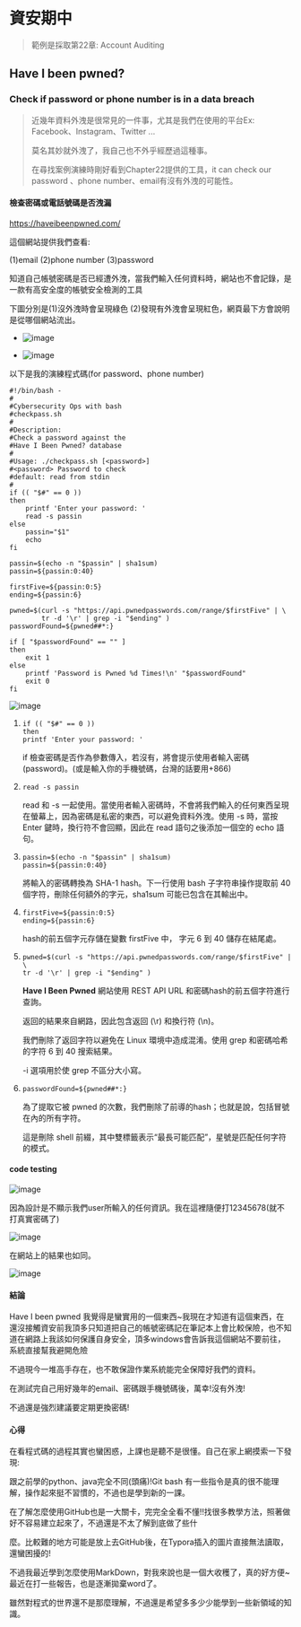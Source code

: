 # 資安期中

> 範例是採取第22章: Account Auditing
## Have I been pwned?
### Check if password or phone number is in a data breach

> 近幾年資料外洩是很常見的一件事，尤其是我們在使用的平台Ex: Facebook、Instagram、Twitter ...
>
> 莫名其妙就外洩了，我自己也不外乎經歷過這種事。
>
> 在尋找案例演練時剛好看到Chapter22提供的工具，it can check our password 、phone number、email有沒有外洩的可能性。



#### **檢查密碼或電話號碼是否洩漏**


https://haveibeenpwned.com/

這個網站提供我們查看:

(1)email (2)phone number (3)password 

知道自己帳號密碼是否已經遭外洩，當我們輸入任何資料時，網站也不會記錄，是一款有高安全度的帳號安全檢測的工具

下圖分別是(1)沒外洩時會呈現綠色 (2)發現有外洩會呈現紅色，網頁最下方會說明是從哪個網站流出。

* ![image](https://user-images.githubusercontent.com/105298432/168303278-616009f5-ec3c-4b91-8e94-57bccbdd92f6.png)

* ![image](https://user-images.githubusercontent.com/105298432/168303449-064e8100-5b6a-484b-935d-3b25d2334060.png)


以下是我的演練程式碼(for password、phone number)

```
#!/bin/bash -
#
#Cybersecurity Ops with bash
#checkpass.sh
#
#Description:
#Check a password against the
#Have I Been Pwned? database
#
#Usage: ./checkpass.sh [<password>]
#<password> Password to check
#default: read from stdin
#
if (( "$#" == 0 ))
then
	printf 'Enter your password: '
	read -s passin
else
	passin="$1"
	echo
fi

passin=$(echo -n "$passin" | sha1sum)
passin=${passin:0:40}

firstFive=${passin:0:5}
ending=${passin:6}

pwned=$(curl -s "https://api.pwnedpasswords.com/range/$firstFive" | \
		tr -d '\r' | grep -i "$ending" )
passwordFound=${pwned##*:}

if [ "$passwordFound" == "" ]
then
	exit 1
else
	printf 'Password is Pwned %d Times!\n' "$passwordFound"
	exit 0
fi
```

![image](https://user-images.githubusercontent.com/105298432/168303815-d14f1e78-bf52-4697-a7ca-5b833672662f.png)

1. ```
   if (( "$#" == 0 ))
   then
   printf 'Enter your password: '
   ```

   if 檢查密碼是否作為參數傳入，若沒有，將會提示使用者輸入密碼(password)。(或是輸入你的手機號碼，台灣的話要用+866)

2. ```
   read -s passin
   ```

   read 和 -s 一起使用。當使用者輸入密碼時，不會將我們輸入的任何東西呈現在螢幕上，因為密碼是私密的東西，可以避免資料外洩。使用 -s 時，當按 Enter 鍵時，換行符不會回顯，因此在 read 語句之後添加一個空的 echo 語句。

3. ```
   passin=$(echo -n "$passin" | sha1sum)
   passin=${passin:0:40}
   ```

   將輸入的密碼轉換為 SHA-1 hash。下一行使用 bash 子字符串操作提取前 40 個字符，刪除任何額外的字元，sha1sum 可能已包含在其輸出中。

4. ```
   firstFive=${passin:0:5}
   ending=${passin:6}
   ```

   hash的前五個字元存儲在變數 firstFive 中， 字元 6 到 40 儲存在結尾處。

5. ```
   pwned=$(curl -s "https://api.pwnedpasswords.com/range/$firstFive" | \
   tr -d '\r' | grep -i "$ending" )
   ```

   **Have I Been Pwned** 網站使用 REST API URL 和密碼hash的前五個字符進行查詢。

   返回的結果來自網路，因此包含返回 (\r) 和換行符 (\n)。

   我們刪除了返回字符以避免在 Linux 環境中造成混淆。使用 grep 和密碼哈希的字符 6 到 40 搜索結果。 

   -i 選項用於使 grep 不區分大小寫。

6. ```
   passwordFound=${pwned##*:}
   ```

   為了提取它被 pwned 的次數，我們刪除了前導的hash；也就是說，包括冒號在內的所有字符。

   這是刪除 shell 前綴，其中雙標籤表示“最長可能匹配”，星號是匹配任何字符的模式。



#### **code testing**

![image](https://user-images.githubusercontent.com/105298432/168304002-fd4e33d6-0694-42b6-bc05-15fb443958d9.png)

因為設計是不顯示我們user所輸入的任何資訊。我在這裡隨便打12345678(就不打真實密碼了)

![image](https://user-images.githubusercontent.com/105298432/168304095-cfa45a9d-1d5f-4ab6-bd2a-1df43c1bdcfa.png)

在網站上的結果也如同。

![image](https://user-images.githubusercontent.com/105298432/168304181-1c5b9f96-450a-42e1-b10e-8be88df3a9d4.png)

#### **結論**

Have I been pwned 我覺得是蠻實用的一個東西~我現在才知道有這個東西，在還沒接觸資安前我頂多只知道把自己的帳號密碼記在筆記本上會比較保險，也不知道在網路上我該如何保護自身安全，頂多windows會告訴我這個網站不要前往，系統直接幫我避開危險

不過現今一堆高手存在，也不敢保證作業系統能完全保障好我們的資料。

在測試完自己用好幾年的email、密碼跟手機號碼後，萬幸!沒有外洩!

不過還是強烈建議要定期更換密碼!

#### 心得

在看程式碼的過程其實也蠻困惑，上課也是聽不是很懂。自己在家上網摸索一下發現:

跟之前學的python、java完全不同(頭痛)!Git bash 有一些指令是真的很不能理解，操作起來挺不習慣的，不過也是學到新的一課。 

在了解怎麼使用GitHub也是一大關卡，完完全全看不懂!!找很多教學方法，照著做好不容易建立起來了，不過還是不太了解到底做了些什

麼。比較難的地方可能是放上去GitHub後，在Typora插入的圖片直接無法讀取，還蠻困擾的!

不過我最近學到怎麼使用MarkDown，對我來說也是一個大收穫了，真的好方便~最近在打一些報告，也是逐漸拋棄word了。

雖然對程式的世界還不是那麼理解，不過還是希望多多少少能學到一些新領域的知識。
